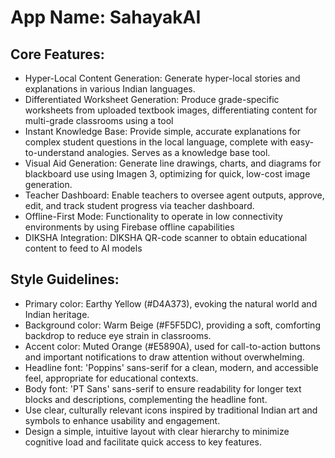 # **App Name**: SahayakAI

## Core Features:

- Hyper-Local Content Generation: Generate hyper-local stories and explanations in various Indian languages.
- Differentiated Worksheet Generation: Produce grade-specific worksheets from uploaded textbook images, differentiating content for multi-grade classrooms using a tool
- Instant Knowledge Base: Provide simple, accurate explanations for complex student questions in the local language, complete with easy-to-understand analogies. Serves as a knowledge base tool.
- Visual Aid Generation: Generate line drawings, charts, and diagrams for blackboard use using Imagen 3, optimizing for quick, low-cost image generation.
- Teacher Dashboard: Enable teachers to oversee agent outputs, approve, edit, and track student progress via teacher dashboard.
- Offline-First Mode: Functionality to operate in low connectivity environments by using Firebase offline capabilities
- DIKSHA Integration: DIKSHA QR-code scanner to obtain educational content to feed to AI models

## Style Guidelines:

- Primary color: Earthy Yellow (#D4A373), evoking the natural world and Indian heritage.
- Background color: Warm Beige (#F5F5DC), providing a soft, comforting backdrop to reduce eye strain in classrooms.
- Accent color: Muted Orange (#E5890A), used for call-to-action buttons and important notifications to draw attention without overwhelming.
- Headline font: 'Poppins' sans-serif for a clean, modern, and accessible feel, appropriate for educational contexts.
- Body font: 'PT Sans' sans-serif to ensure readability for longer text blocks and descriptions, complementing the headline font.
- Use clear, culturally relevant icons inspired by traditional Indian art and symbols to enhance usability and engagement.
- Design a simple, intuitive layout with clear hierarchy to minimize cognitive load and facilitate quick access to key features.